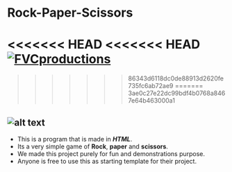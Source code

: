 # Rock-Paper-Scissors
<<<<<<< HEAD
<<<<<<< HEAD
<a href="https://www.fvcproductions.com/"><img src="https://images-na.ssl-images-amazon.com/images/I/61CD2t4VmDL.png" title="FVCproductions" alt="FVCproductions"></a>
=======
>>>>>>> 86343d6118dc0de88913d2620fe735fc6ab72ae9
=======
>>>>>>> 3ae0c27e22dc99bdf4b0768a8467e64b463000a1

![alt text](https://images-na.ssl-images-amazon.com/images/I/61QkvmvEdVL.png "Logo Title 1")
--------
* This is a program that is made in **_HTML_**.
* Its a very simple game of **Rock**, **paper** and **scissors**. 
* We made this project purely for fun and demonstrations purpose. 
* Anyone is free to use this as starting template for their project.

